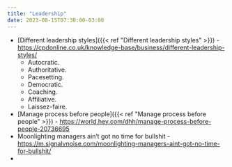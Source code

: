 ```yaml
---
title: "Leadership"
date: 2023-08-15T07:30:00-03:00
---
```

- [Different leadership styles]({{< ref "Different leadership styles" >}}) - https://cpdonline.co.uk/knowledge-base/business/different-leadership-styles/
	- Autocratic.
	- Authoritative.
	- Pacesetting.
	- Democratic.
	- Coaching.
	- Affiliative.
	- Laissez-faire.
- [Manage process before people]({{< ref "Manage process before people" >}}) - https://world.hey.com/dhh/manage-process-before-people-20736695
- Moonlighting managers ain’t got no time for bullshit - https://m.signalvnoise.com/moonlighting-managers-aint-got-no-time-for-bullshit/
- 